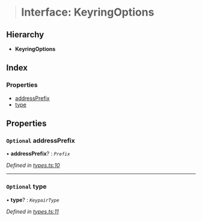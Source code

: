 > # Interface: KeyringOptions

## Hierarchy

* **KeyringOptions**

## Index

### Properties

* [addressPrefix](_types_.keyringoptions.md#optional-addressprefix)
* [type](_types_.keyringoptions.md#optional-type)

## Properties

### `Optional` addressPrefix

• **addressPrefix**? : *`Prefix`*

*Defined in [types.ts:10](https://github.com/polkadot-js/common/blob/f0aebfc/packages/keyring/src/types.ts#L10)*

___

### `Optional` type

• **type**? : *`KeypairType`*

*Defined in [types.ts:11](https://github.com/polkadot-js/common/blob/f0aebfc/packages/keyring/src/types.ts#L11)*